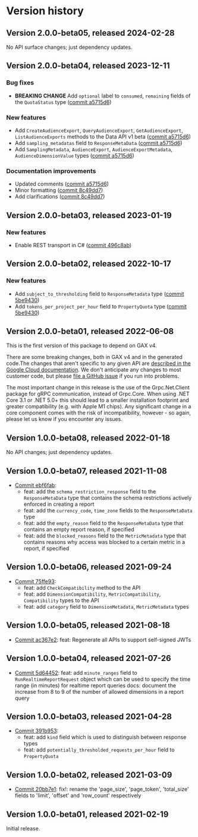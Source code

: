 # Version history

## Version 2.0.0-beta05, released 2024-02-28

No API surface changes; just dependency updates.

## Version 2.0.0-beta04, released 2023-12-11

### Bug fixes

- **BREAKING CHANGE** Add `optional` label to `consumed`, `remaining` fields of the `QuotaStatus` type ([commit a5715d6](https://github.com/googleapis/google-cloud-dotnet/commit/a5715d6a230fc24222a6cdc8e2840040f93c9e59))

### New features

- Add `CreateAudienceExport`, `QueryAudienceExport`, `GetAudienceExport`, `ListAudienceExports` methods to the Data API v1 beta ([commit a5715d6](https://github.com/googleapis/google-cloud-dotnet/commit/a5715d6a230fc24222a6cdc8e2840040f93c9e59))
- Add `sampling_metadatas` field to `ResponseMetaData` ([commit a5715d6](https://github.com/googleapis/google-cloud-dotnet/commit/a5715d6a230fc24222a6cdc8e2840040f93c9e59))
- Add `SamplingMetadata`, `AudienceExport`, `AudienceExportMetadata`, `AudienceDimensionValue` types ([commit a5715d6](https://github.com/googleapis/google-cloud-dotnet/commit/a5715d6a230fc24222a6cdc8e2840040f93c9e59))

### Documentation improvements

- Updated comments ([commit a5715d6](https://github.com/googleapis/google-cloud-dotnet/commit/a5715d6a230fc24222a6cdc8e2840040f93c9e59))
- Minor formatting ([commit 8c49dd7](https://github.com/googleapis/google-cloud-dotnet/commit/8c49dd73c4e337e7e67db23a8726b5d01d073317))
- Add clarifications ([commit 8c49dd7](https://github.com/googleapis/google-cloud-dotnet/commit/8c49dd73c4e337e7e67db23a8726b5d01d073317))

## Version 2.0.0-beta03, released 2023-01-19

### New features

- Enable REST transport in C# ([commit 496c8ab](https://github.com/googleapis/google-cloud-dotnet/commit/496c8abe53e80646e5dd5a6d4a2231b11b36969a))

## Version 2.0.0-beta02, released 2022-10-17

### New features

- Add `subject_to_thresholding` field to `ResponseMetadata` type ([commit 5be9430](https://github.com/googleapis/google-cloud-dotnet/commit/5be9430f582a6fadedcd2f3ccc3aa45dcf0a0253))
- Add `tokens_per_project_per_hour` field to `PropertyQuota` type ([commit 5be9430](https://github.com/googleapis/google-cloud-dotnet/commit/5be9430f582a6fadedcd2f3ccc3aa45dcf0a0253))

## Version 2.0.0-beta01, released 2022-06-08

This is the first version of this package to depend on GAX v4.

There are some breaking changes, both in GAX v4 and in the generated
code.The changes that aren't specific to any given API are [described in the Google Cloud
documentation](https://cloud.google.com/dotnet/docs/reference/help/breaking-gax4).
We don't anticipate any changes to most customer code, but please [file a
GitHub issue](https://github.com/googleapis/google-cloud-dotnet/issues/new/choose)
if you run into problems.

The most important change in this release is the use of the Grpc.Net.Client package
for gRPC communication, instead of Grpc.Core. When using .NET Core 3.1 or .NET 5.0+
this should lead to a smaller installation footprint and greater compatibility (e.g.
with Apple M1 chips). Any significant change in a core component comes with the risk
of incompatibility, however - so again, please let us know if you encounter any
issues.
## Version 1.0.0-beta08, released 2022-01-18

No API changes; just dependency updates.
## Version 1.0.0-beta07, released 2021-11-08

- [Commit ebf6fab](https://github.com/googleapis/google-cloud-dotnet/commit/ebf6fab):
  - feat: add the `schema_restriction_response` field to the `ResponseMetaData` type that contains the schema restrictions actively enforced in creating a report
  - feat: add the `currency_code`, `time_zone` fields to the `ResponseMetaData` type
  - feat: add the `empty_reason` field to the `ResponseMetaData` type that contains an empty report reason, if specified
  - feat: add the `blocked_reasons` field to the `MetricMetadata` type that contains reasons why access was blocked to a certain metric in a report, if specified

## Version 1.0.0-beta06, released 2021-09-24

- [Commit 75ffe93](https://github.com/googleapis/google-cloud-dotnet/commit/75ffe93):
  - feat: add `CheckCompatibility` method to the API
  - feat: add `DimensionCompatibility`, `MetricCompatibility`, `Compatibility` types to the API
  - feat: add `category` field to `DimensionMetadata`, `MetricMetadata` types

## Version 1.0.0-beta05, released 2021-08-18

- [Commit ac367e2](https://github.com/googleapis/google-cloud-dotnet/commit/ac367e2): feat: Regenerate all APIs to support self-signed JWTs

## Version 1.0.0-beta04, released 2021-07-26

- [Commit 5d64452](https://github.com/googleapis/google-cloud-dotnet/commit/5d64452): feat: add `minute_ranges` field to `RunRealtimeReportRequest` object which can be used to specify the time range (in minutes) for realtime report queries docs: document the increase from 8 to 9 of the number of allowed dimensions in a report query

## Version 1.0.0-beta03, released 2021-04-28

- [Commit 391b953](https://github.com/googleapis/google-cloud-dotnet/commit/391b953):
  - feat: add `kind` field which is used to distinguish between response types
  - feat: add `potentially_thresholded_requests_per_hour` field to `PropertyQuota`

## Version 1.0.0-beta02, released 2021-03-09

- [Commit 20bb7e1](https://github.com/googleapis/google-cloud-dotnet/commit/20bb7e1): fix!: rename the 'page_size', 'page_token', 'total_size' fields to 'limit', 'offset' and 'row_count' respectively

## Version 1.0.0-beta01, released 2021-02-19

Initial release.

